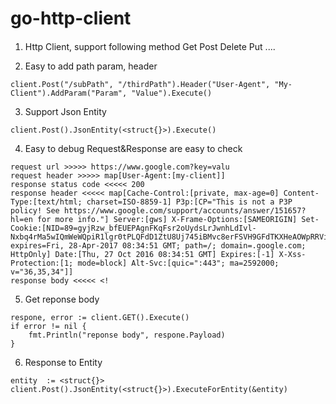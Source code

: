 # go-http-client

#### 
1. Http Client, support following method
Get
Post
Delete
Put
....

2. Easy to add path param, header
```
client.Post("/subPath", "/thirdPath").Header("User-Agent", "My-Client").AddParam("Param", "Value").Execute()
```

3. Support Json Entity
```
client.Post().JsonEntity(<struct{}>).Execute()
```

4. Easy to debug
Request&Response are easy to check
```
request url >>>>> https://www.google.com?key=valu
request header >>>>> map[User-Agent:[my-client]]
response status code <<<<< 200
response header <<<<< map[Cache-Control:[private, max-age=0] Content-Type:[text/html; charset=ISO-8859-1] P3p:[CP="This is not a P3P policy! See https://www.google.com/support/accounts/answer/151657?hl=en for more info."] Server:[gws] X-Frame-Options:[SAMEORIGIN] Set-Cookie:[NID=89=gyjRzw_bfEUEPAgnFKqFsr2oUydsLrJwnhLdIvl-Nxbq4rMa5wIQmWeWQpiR1lgr0tPLQFdD1ZtU8Uj745iBMvc8erFSVH9GFdTKXHeAOWpRRVigQ4MU7HAp5XGyvdIfwQkWl377tRujQA; expires=Fri, 28-Apr-2017 08:34:51 GMT; path=/; domain=.google.com; HttpOnly] Date:[Thu, 27 Oct 2016 08:34:51 GMT] Expires:[-1] X-Xss-Protection:[1; mode=block] Alt-Svc:[quic=":443"; ma=2592000; v="36,35,34"]]
response body <<<<< <!
```

5. Get reponse body
```golang
respone, error := client.GET().Execute()
if error != nil {
	fmt.Println("reponse body", respone.Payload)
}
```

6. Response to Entity
```golang
entity  := <struct{}>
client.Post().JsonEntity(<struct{}>).ExecuteForEntity(&entity)
```

